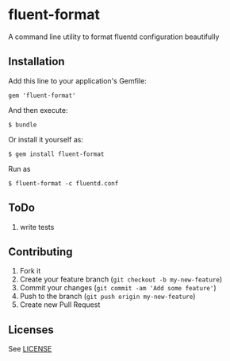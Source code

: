 # fluent-format

A command line utility to format fluentd configuration beautifully

## Installation

Add this line to your application's Gemfile:

    gem 'fluent-format'

And then execute:

    $ bundle

Or install it yourself as:

    $ gem install fluent-format

Run as

    $ fluent-format -c fluentd.conf

## ToDo

1. write tests

## Contributing

1. Fork it
2. Create your feature branch (`git checkout -b my-new-feature`)
3. Commit your changes (`git commit -am 'Add some feature'`)
4. Push to the branch (`git push origin my-new-feature`)
5. Create new Pull Request

## Licenses

See [LICENSE](LICENSE)

